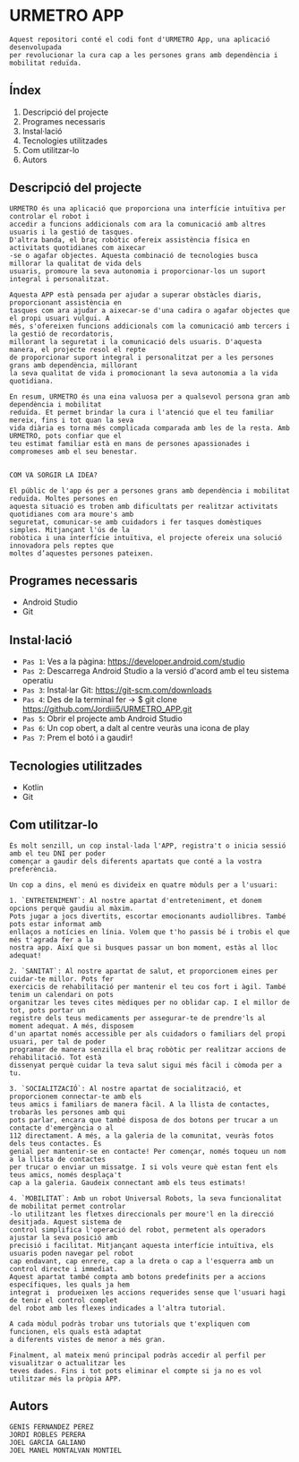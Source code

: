 # URMETRO APP

    Aquest repositori conté el codi font d'URMETRO App, una aplicació desenvolupada
    per revolucionar la cura cap a les persones grans amb dependència i mobilitat reduïda.
    
## Índex

1. Descripció del projecte
2. Programes necessaris
3. Instal·lació
4. Tecnologies utilitzades
5. Com utilitzar-lo
6. Autors


##  Descripció del projecte

    URMETRO és una aplicació que proporciona una interfície intuïtiva per controlar el robot i 
    accedir a funcions addicionals com ara la comunicació amb altres usuaris i la gestió de tasques.
    D'altra banda, el braç robòtic ofereix assistència física en activitats quotidianes com aixecar
    -se o agafar objectes. Aquesta combinació de tecnologies busca millorar la qualitat de vida dels
    usuaris, promoure la seva autonomia i proporcionar-los un suport integral i personalitzat.

    Aquesta APP està pensada per ajudar a superar obstàcles diaris, proporcionant assistència en 
    tasques com ara ajudar a aixecar-se d'una cadira o agafar objectes que el propi usuari vulgui. A
    més, s'ofereixen funcions addicionals com la comunicació amb tercers i la gestió de recordatoris,
    millorant la seguretat i la comunicació dels usuaris. D'aquesta manera, el projecte resol el repte
    de proporcionar suport integral i personalitzat per a les persones grans amb dependència, millorant
    la seva qualitat de vida i promocionant la seva autonomia a la vida quotidiana.

    En resum, URMETRO és una eina valuosa per a qualsevol persona gran amb dependència i mobilitat
    reduïda. Et permet brindar la cura i l'atenció que el teu familiar mereix, fins i tot quan la seva 
    vida diària es torna més complicada comparada amb les de la resta. Amb URMETRO, pots confiar que el
    teu estimat familiar està en mans de persones apassionades i compromeses amb el seu benestar.

    
    COM VA SORGIR LA IDEA?

    El públic de l'app és per a persones grans amb dependència i mobilitat reduïda. Moltes persones en 
    aquesta situació es troben amb dificultats per realitzar activitats quotidianes com ara moure's amb
    seguretat, comunicar-se amb cuidadors i fer tasques domèstiques simples. Mitjançant l'ús de la
    robòtica i una interfície intuïtiva, el projecte ofereix una solució innovadora pels reptes que 
    moltes d’aquestes persones pateixen.
    
    
## Programes necessaris 

- Android Studio
- Git

## Instal·lació 

- `Pas 1`: Ves a la pàgina: https://developer.android.com/studio
- `Pas 2`: Descarrega Android Studio a la versió d'acord amb el teu sistema operatiu
- `Pas 3`: Instal·lar Git: https://git-scm.com/downloads
- `Pas 4`: Des de la terminal fer -> $ git clone https://github.com/Jordiii5/URMETRO_APP.git
- `Pas 5`: Obrir el projecte amb Android Studio
- `Pas 6`: Un cop obert, a dalt al centre veuràs una icona de play 
- `Pas 7`: Prem el botó i a gaudir!

## Tecnologies utilitzades 

- Kotlin
- Git

## Com utilitzar-lo 

    És molt senzill, un cop instal·lada l'APP, registra't o inicia sessió amb el teu DNI per poder 
    començar a gaudir dels diferents apartats que conté a la vostra preferència.
    
    Un cop a dins, el menú es divideix en quatre mòduls per a l'usuari:
    
    1. `ENTRETENIMENT`: Al nostre apartat d'entreteniment, et donem opcions perquè gaudiu al màxim. 
    Pots jugar a jocs divertits, escortar emocionants audiollibres. També pots estar informat amb 
    enllaços a notícies en línia. Volem que t'ho passis bé i trobis el que més t'agrada fer a la 
    nostra app. Així que si busques passar un bon moment, estàs al lloc adequat!
    
    2. `SANITAT`: Al nostre apartat de salut, et proporcionem eines per cuidar-te millor. Pots fer
    exercicis de rehabilitació per mantenir el teu cos fort i àgil. També tenim un calendari on pots
    organitzar les teves cites mèdiques per no oblidar cap. I el millor de tot, pots portar un
    registre dels teus medicaments per assegurar-te de prendre'ls al moment adequat. A més, disposem 
    d'un apartat només accessible per als cuidadors o familiars del propi usuari, per tal de poder
    programar de manera senzilla el braç robòtic per realitzar accions de rehabilitació. Tot està
    dissenyat perquè cuidar la teva salut sigui més fàcil i còmoda per a tu.
    
    3. `SOCIALITZACIÓ`: Al nostre apartat de socialització, et proporcionem connectar-te amb els 
    teus amics i familiars de manera fàcil. A la llista de contactes, trobaràs les persones amb qui
    pots parlar, encara que també disposa de dos botons per trucar a un contacte d'emergència o al 
    112 directament. A més, a la galeria de la comunitat, veuràs fotos dels teus contactes. És
    genial per mantenir-se en contacte! Per començar, només toqueu un nom a la llista de contactes
    per trucar o enviar un missatge. I si vols veure què estan fent els teus amics, només desplaça't
    cap a la galeria. Gaudeix connectant amb els teus estimats!

    4. `MOBILITAT`: Amb un robot Universal Robots, la seva funcionalitat de mobilitat permet controlar
    -lo utilitzant les fletxes direccionals per moure'l en la direcció desitjada. Aquest sistema de 
    control simplifica l'operació del robot, permetent als operadors ajustar la seva posició amb
    precisió i facilitat. Mitjançant aquesta interfície intuïtiva, els usuaris poden navegar pel robot
    cap endavant, cap enrere, cap a la dreta o cap a l'esquerra amb un control directe i immediat.
    Aquest apartat també compta amb botons predefinits per a accions específiques, les quals ja hem 
    integrat i  produeixen les accions requerides sense que l'usuari hagi de tenir el control complet
    del robot amb les flexes indicades a l'altra tutorial.

    A cada mòdul podràs trobar uns tutorials que t'expliquen com funcionen, els quals està adaptat
    a diferents vistes de menor a més gran.

    Finalment, al mateix menú principal podràs accedir al perfil per visualitzar o actualitzar les
    teves dades. Fins i tot pots eliminar el compte si ja no es vol utilitzar més la pròpia APP.



## Autors 

    GENIS FERNANDEZ PEREZ
    JORDI ROBLES PERERA
    JOEL GARCIA GALIANO
    JOEL MANEL MONTALVAN MONTIEL
